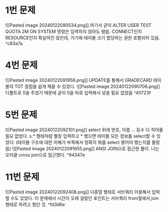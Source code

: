 # 1번 문제
![[Pasted image 20240122090534.png]]
여기서 굳이 ALTER USER TEST QUOTA 2M ON SYSTEM 명령은 입력하지 않아도 됐음.
CONNECT인지 RESOURCE인지 확실하진 않은데, 거기에 테이블 크기 할당하는 권한 포함되어 있음. ^c83a7a


# 4번 문제
![[Pasted image 20240122091956.png]]
UPDATE를 통해서 GRADECARD 테이블의 TOT 컬럼을 쉽게 채울 수 있었다.
![[Pasted image 20240122090706.png]]
디폴트로 0을 주었기 때문에 굳이 0을 따로 입력해서 넣을 필요 없었음 ^40723f


# 5번 문제
![[Pasted image 20240122092101.png]]
select 뒤에 번호, 이름 ... 등수 다 적어줄 필요 없었다. s.* 형태처럼 별칭 입력하고 * 했으면 테이블 모든 정보를 select할 수 있었다. (테이블 구조에 대한 이해가 부족해서 정확히 뭐를 select 했어야 했는지를 몰랐음)
![[Pasted image 20240122091655.png]]
ANSI JOIN으로 접근한 풀이. 나는 오라클 cross join으로 접근했다. ^94347e


# 11번 문제
![[Pasted image 20240122092408.png]]
다중열 형태로 서브쿼리 이용해서 입력할 수도 있었다.
이 문제에서 시간이 오래 걸렸던 포인트는 서브쿼리 from절에서 join 형태로 하려고 했던 것. ^fd3d6e